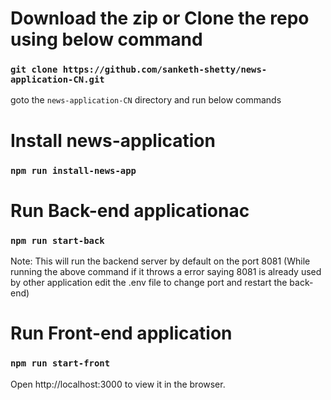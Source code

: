 # Download the zip or Clone the repo using below command
### `git clone https://github.com/sanketh-shetty/news-application-CN.git`
goto the `news-application-CN` directory and run below commands

# Install news-application
### `npm run install-news-app`

# Run Back-end applicationac
### `npm run start-back`


Note: This will run the backend server by default on the port 8081 (While running the above command if it throws a error saying 8081 is already used by other application edit the .env file to change port and restart the back-end)

# Run Front-end application
### `npm run start-front`

Open http://localhost:3000 to view it in the browser.

